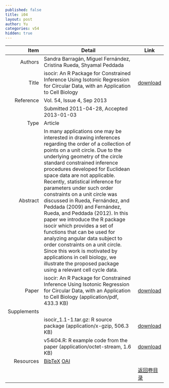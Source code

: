 ```yaml
---
published: false
title: i04
layout: post
author: Yu
categories: v54
hidden: true
---
```


| Item | Detail | Link |
|---:|---|---|
| Authors | Sandra Barragán, Miguel Fernández, Cristina Rueda, Shyamal Peddada| |
| Title |isocir: An R Package for Constrained Inference Using Isotonic Regression for Circular Data, with an Application to Cell Biology | [download](http://www.jstatsoft.org/v54/i04/paper) |
| Reference |Vol. 54, Issue 4, Sep 2013 | |
| | Submitted 2011-04-28, Accepted 2013-01-03| | 
| Type | Article| |
| Abstract | In many applications one may be interested in drawing inferences regarding the order of a collection of points on a unit circle. Due to the underlying geometry of the circle standard constrained inference procedures developed for Euclidean space data are not applicable. Recently, statistical inference for parameters under such order constraints on a unit circle was discussed in Rueda, Fernández, and Peddada (2009) and Fernández, Rueda, and Peddada (2012). In this paper we introduce the R package isocir which provides a set of functions that can be used for analyzing angular data subject to order constraints on a unit circle. Since this work is motivated by applications in cell biology, we illustrate the proposed package using a relevant cell cycle data.| |
| Paper | isocir: An R Package for Constrained Inference Using Isotonic Regression for Circular Data, with an Application to Cell Biology  (application/pdf, 433.3 KB)| [download](http://www.jstatsoft.org/v54/i04/paper) |
| Supplements | | |
| |isocir_1.1-1.tar.gz: R source package  (application/x-gzip, 506.3 KB)|  [download](http://www.jstatsoft.org/v54/i04/supp/1) |
| |v54i04.R:            R example code from the paper  (application/octet-stream, 1.6 KB)|  [download](http://www.jstatsoft.org/v54/i04/supp/2) |
| Resources | [BibTeX](http://www.jstatsoft.org/v54/i04/bibtex) [OAI](http://www.jstatsoft.org/oai?verb=GetRecord&identifier=oai.jstatsoft/v54/i04&prefix=oai_dc)| |
| |  | [返回卷目录]({{site.baseurl}}/volume/v54.html) |